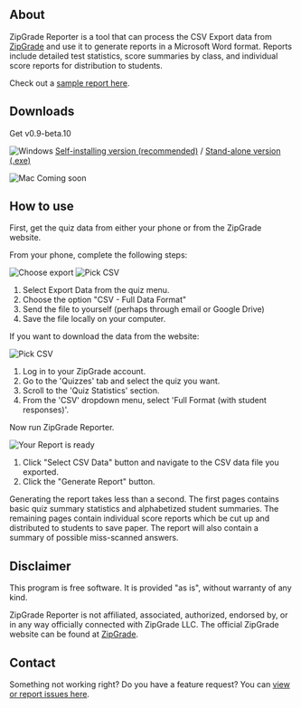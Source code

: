 ## About

ZipGrade Reporter is a tool that can process the CSV Export data from [ZipGrade](https://www.zipgrade.com/) and use it to generate reports in a Microsoft Word format. Reports include detailed test statistics, score summaries by class, and individual score reports for distribution to students.

Check out a [sample report here](https://github.com/joncoop/zipgrade-reporter/raw/master/sample/sample_report.docx).

## Downloads

Get v0.9-beta.10

![Windows](https://raw.githubusercontent.com/joncoop/zipgrade-reporter/master/img/win.png) 
[Self-installing version (recommended)](https://github.com/joncoop/zipgrade-reporter/releases/download/v0.9-beta.12/ZipGrade.Reporter.Setup.exe)
 / 
[Stand-alone version (.exe)](https://github.com/joncoop/zipgrade-reporter/releases/download/v0.9-beta.12/ZipGrade.Reporter.exe)

![Mac](https://raw.githubusercontent.com/joncoop/zipgrade-reporter/master/img/mac.png) Coming soon

<!--![Linux](https://raw.githubusercontent.com/joncoop/zipgrade-reporter/master/img/lin.png) Coming Soon-->

## How to use

First, get the quiz data from either your phone or from the ZipGrade website.

From your phone, complete the following steps:

![Choose export](https://raw.githubusercontent.com/joncoop/zipgrade-reporter/master/img/export.png)
![Pick CSV](https://raw.githubusercontent.com/joncoop/zipgrade-reporter/master/img/pick_csv.png)

 1. Select Export Data from the quiz menu.
 2. Choose the option "CSV - Full Data Format"
 3. Send the file to yourself (perhaps through email or Google Drive)
 4. Save the file locally on your computer.

If you want to download the data from the website:

 ![Pick CSV](https://raw.githubusercontent.com/joncoop/zipgrade-reporter/master/img/pick_csv_web.png)

 1. Log in to your ZipGrade account.
 2. Go to the 'Quizzes' tab and select the quiz you want.
 3. Scroll to the 'Quiz Statistics' section. 
 4. From the 'CSV' dropdown menu, select 'Full Format (with student responses)'.

Now run ZipGrade Reporter.

![Your Report is ready](https://raw.githubusercontent.com/joncoop/zipgrade-reporter/master/img/ready.png)

1. Click "Select CSV Data" button and navigate to the CSV data file you exported.
2. Click the "Generate Report" button.

Generating the report takes less than a second. The first pages contains basic quiz summary statistics and alphabetized student summaries. The remaining pages contain individual score reports which be cut up and distributed to students to save paper. The report will also contain a summary of possible miss-scanned answers.

<!--
## Donate

If want to support future development or just want to say thanks, consider [making a small donation](https://www.paypal.com/cgi-bin/webscr?cmd=_s-xclick&hosted_button_id=9Q3DTGDBMK7EJ&source=url).
-->
<!--
<form action="https://www.paypal.com/cgi-bin/webscr" method="post" target="_top">
<input type="hidden" name="cmd" value="_s-xclick" />
<input type="hidden" name="hosted_button_id" value="9Q3DTGDBMK7EJ" />
<input type="image" src="https://www.paypalobjects.com/en_US/i/btn/btn_donateCC_LG.gif" border="0" name="submit" title="PayPal - The safer, easier way to pay online!" alt="Donate with PayPal button" />
<img alt="" border="0" src="https://www.paypal.com/en_US/i/scr/pixel.gif" width="1" height="1" />
</form>
-->

## Disclaimer

This program is free software. It is provided "as is", without warranty of any kind.

ZipGrade Reporter is not affiliated, associated, authorized, endorsed by, or in any way officially connected with ZipGrade LLC. The official ZipGrade website can be found at [ZipGrade](https://www.zipgrade.com/).

## Contact

Something not working right? Do you have a feature request? You can [view or report issues here](https://github.com/joncoop/zipgrade-reporter/issues).
